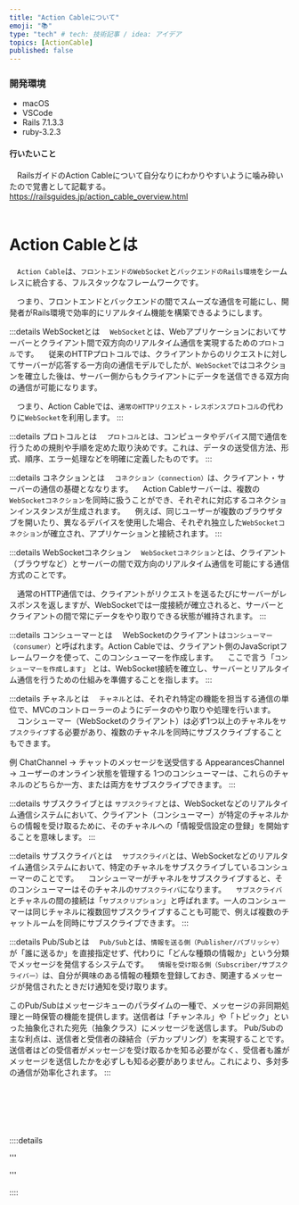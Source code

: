 ```yaml
---
title: "Action Cableについて"
emoji: "📚"
type: "tech" # tech: 技術記事 / idea: アイデア
topics: [ActionCable]
published: false
---
```

### 開発環境
- macOS
- VSCode
- Rails 7.1.3.3
- ruby-3.2.3


#### 行いたいこと
　RailsガイドのAction Cableについて自分なりにわかりやすいように噛み砕いたので覚書として記載する。
https://railsguides.jp/action_cable_overview.html
<br>
<br>


# Action Cableとは
　`Action Cable`は、`フロントエンドのWebSocket`と`バックエンドのRails環境`をシームレスに統合する、フルスタックなフレームワークです。

　つまり、フロントエンドとバックエンドの間でスムーズな通信を可能にし、開発者がRails環境で効率的にリアルタイム機能を構築できるようにします。

:::details WebSocketとは
　`WebSocket`とは、Webアプリケーションにおいてサーバーとクライアント間で双方向のリアルタイム通信を実現するための`プロトコル`です。
　従来のHTTPプロトコルでは、クライアントからのリクエストに対してサーバーが応答する一方向の通信モデルでしたが、`WebSocket`ではコネクションを確立した後は、サーバー側からもクライアントにデータを送信できる双方向の通信が可能になります。

　つまり、Action Cableでは、`通常のHTTPリクエスト・レスポンスプロトコル`の代わりに`WebSocket`を利用します。
:::

:::details プロトコルとは
　`プロトコル`とは、コンピュータやデバイス間で通信を行うための規則や手順を定めた取り決めです。これは、データの送受信方法、形式、順序、エラー処理などを明確に定義したものです。
:::


:::details コネクションとは
　`コネクション（connection）`は、クライアント・サーバーの通信の基礎とななります。
　Action Cableサーバーは、複数の`WebSocketコネクション`を同時に扱うことができ、それぞれに対応するコネクションインスタンスが生成されます。
　例えば、同じユーザーが複数のブラウザタブを開いたり、異なるデバイスを使用した場合、それぞれ独立した`WebSocketコネクション`が確立され、アプリケーションと接続されます。
:::


:::details WebSocketコネクション
　`WebSocketコネクション`とは、クライアント（ブラウザなど）とサーバーの間で双方向のリアルタイム通信を可能にする通信方式のことです。

　通常のHTTP通信では、クライアントがリクエストを送るたびにサーバーがレスポンスを返しますが、WebSocketでは一度接続が確立されると、サーバーとクライアントの間で常にデータをやり取りできる状態が維持されます。
:::


:::details コンシューマーとは
　WebSocketのクライアントは`コンシューマー（consumer）`と呼ばれます。Action Cableでは、クライアント側のJavaScriptフレームワークを使って、このコンシューマーを作成します。
　ここで言う「`コンシューマーを作成します`」 とは、WebSocket接続を確立し、サーバーとリアルタイム通信を行うための仕組みを準備することを指します。
:::


:::details チャネルとは
　`チャネル`とは、それぞれ特定の機能を担当する通信の単位で、MVCのコントローラーのようにデータのやり取りや処理を行います。
　コンシューマー（WebSocketのクライアント）は必ず1つ以上のチャネルを`サブスクライブ`する必要があり、複数のチャネルを同時にサブスクライブすることもできます。
　

例
ChatChannel → チャットのメッセージを送受信する
AppearancesChannel → ユーザーのオンライン状態を管理する
1つのコンシューマーは、これらのチャネルのどちらか一方、または両方をサブスクライブできます。
:::

:::details サブスクライブとは
`サブスクライブ`とは、WebSocketなどのリアルタイム通信システムにおいて、クライアント（コンシューマー）が特定のチャネルからの情報を受け取るために、そのチャネルへの「情報受信設定の登録」を開始することを意味します。
:::


:::details サブスクライバとは
　`サブスクライバ`とは、WebSocketなどのリアルタイム通信システムにおいて、特定のチャネルをサブスクライブしているコンシューマーのことです。
　コンシューマーがチャネルをサブスクライブすると、そのコンシューマーはそのチャネルの`サブスクライバ`になります。
　`サブスクライバ`とチャネルの間の接続は「`サブスクリプション`」と呼ばれます。一人のコンシューマーは同じチャネルに複数回サブスクライブすることも可能で、例えば複数のチャットルームを同時にサブスクライブできます。
:::


:::details Pub/Subとは
　`Pub/Sub`とは、`情報を送る側（Publisher/パブリッシャ）`が「誰に送るか」を直接指定せず、代わりに「どんな種類の情報か」という分類でメッセージを発信するシステムです。
　`情報を受け取る側（Subscriber/サブスクライバー）`は、自分が興味のある情報の種類を登録しておき、関連するメッセージが発信されたときだけ通知を受け取ります。




このPub/Subはメッセージキューのパラダイムの一種で、メッセージの非同期処理と一時保管の機能を提供します。送信者は「チャンネル」や「トピック」といった抽象化された宛先（抽象クラス）にメッセージを送信します。
Pub/Subの主な利点は、送信者と受信者の疎結合（デカップリング）を実現することです。送信者はどの受信者がメッセージを受け取るかを知る必要がなく、受信者も誰がメッセージを送信したかを必ずしも知る必要がありません。これにより、多対多の通信が効率化されます。
:::

<br>
<br>
<br>

# 


::::details 

'''


'''

::::

<br>
<br>
<br>